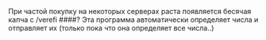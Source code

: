 При частой покупку на некоторых серверах раста появляется бесячая капча с /verefi ####? Эта программа автоматически определяет числа и отправляет их (только пока что она определяет все числа..)
